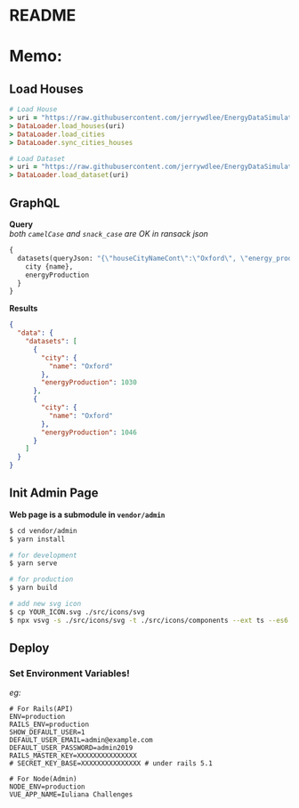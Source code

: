 # README

# Memo:
## Load Houses
```rb
# Load House
> uri = "https://raw.githubusercontent.com/jerrywdlee/EnergyDataSimulationChallenge/master/challenge3/data/house_data.csv"
> DataLoader.load_houses(uri)
> DataLoader.load_cities
> DataLoader.sync_cities_houses

# Load Dataset
> uri = "https://raw.githubusercontent.com/jerrywdlee/EnergyDataSimulationChallenge/master/challenge3/data/dataset_50.csv"
> DataLoader.load_dataset(uri)
```

## GraphQL
**Query**  
*both `camelCase` and `snack_case` are OK in ransack json*

```graphql
{
  datasets(queryJson: "{\"houseCityNameCont\":\"Oxford\", \"energy_production_gteq\": 1000}") {
    city {name},
    energyProduction
  }
}
```
**Results**

```json
{
  "data": {
    "datasets": [
      {
        "city": {
          "name": "Oxford"
        },
        "energyProduction": 1030
      },
      {
        "city": {
          "name": "Oxford"
        },
        "energyProduction": 1046
      }
    ]
  }
}
```

## Init Admin Page
**Web page is a submodule in `vendor/admin`**

```sh
$ cd vendor/admin
$ yarn install

# for development
$ yarn serve

# for production
$ yarn build

# add new svg icon
$ cp YOUR_ICON.svg ./src/icons/svg
$ npx vsvg -s ./src/icons/svg -t ./src/icons/components --ext ts --es6
```

## Deploy
### Set Environment Variables!

*eg:*

```dotenv
# For Rails(API)
ENV=production
RAILS_ENV=production
SHOW_DEFAULT_USER=1
DEFAULT_USER_EMAIL=admin@example.com
DEFAULT_USER_PASSWORD=admin2019
RAILS_MASTER_KEY=XXXXXXXXXXXXXXX
# SECRET_KEY_BASE=XXXXXXXXXXXXXXX # under rails 5.1

# For Node(Admin)
NODE_ENV=production
VUE_APP_NAME=Iuliana Challenges
```